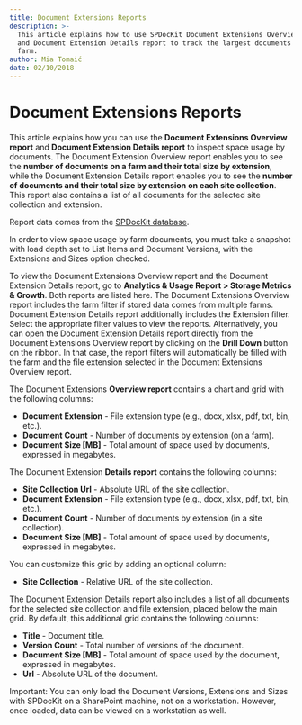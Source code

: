 ```yaml
---
title: Document Extensions Reports
description: >-
  This article explains how to use SPDocKit Document Extensions Overview report
  and Document Extension Details report to track the largest documents on a
  farm.
author: Mia Tomaić
date: 02/10/2018
---
```


# Document Extensions Reports

This article explains how you can use the **Document Extensions Overview report** and **Document Extension Details report** to inspect space usage by documents. The Document Extension Overview report enables you to see the **number of documents on a farm and their total size by extension**, while the Document Extension Details report enables you to see the **number of documents and their total size by extension on each site collection**. This report also contains a list of all documents for the selected site collection and extension.

Report data comes from the [SPDocKit database](../configuration/configure-spdockit-database.md).

In order to view space usage by farm documents, you must take a snapshot with load depth set to List Items and Document Versions, with the Extensions and Sizes option checked.

To view the Document Extensions Overview report and the Document Extension Details report, go to **Analytics & Usage Report &gt; Storage Metrics & Growth**. Both reports are listed here. The Document Extensions Overview report includes the farm filter if stored data comes from multiple farms. Document Extension Details report additionally includes the Extension filter. Select the appropriate filter values to view the reports. Alternatively, you can open the Document Extension Details report directly from the Document Extensions Overview report by clicking on the **Drill Down** button on the ribbon. In that case, the report filters will automatically be filled with the farm and the file extension selected in the Document Extensions Overview report.

The Document Extensions **Overview report** contains a chart and grid with the following columns:

* **Document Extension** - File extension type \(e.g., docx, xlsx, pdf, txt, bin, etc.\).
* **Document Count** - Number of documents by extension \(on a farm\).
* **Document Size \[MB\]** - Total amount of space used by documents, expressed in megabytes.

The Document Extension **Details report** contains the following columns:

* **Site Collection Url** - Absolute URL of the site collection.
* **Document Extension** - File extension type \(e.g., docx, xlsx, pdf, txt, bin, etc.\).
* **Document Count** - Number of documents by extension \(in a site collection\).
* **Document Size \[MB\]** - Total amount of space used by documents, expressed in megabytes.

You can customize this grid by adding an optional column:

* **Site Collection** - Relative URL of the site collection.

The Document Extension Details report also includes a list of all documents for the selected site collection and file extension, placed below the main grid. By default, this additional grid contains the following columns:

* **Title** - Document title.
* **Version Count** - Total number of versions of the document.
* **Document Size \[MB\]** - Total amount of space used by the document, expressed in megabytes.
* **Url** - Absolute URL of the document.

Important: You can only load the Document Versions, Extensions and Sizes with SPDocKit on a SharePoint machine, not on a workstation. However, once loaded, data can be viewed on a workstation as well.

